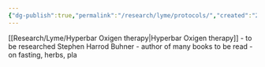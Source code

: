 ```yaml
---
{"dg-publish":true,"permalink":"/research/lyme/protocols/","created":"2025-07-15T16:03:11.177+03:00","updated":"2025-07-15T17:30:04.123+03:00"}
---
```



[[Research/Lyme/Hyperbar Oxigen therapy\|Hyperbar Oxigen therapy]] - to be researched
Stephen Harrod Buhner - author of many books to be read - on fasting, herbs, pla